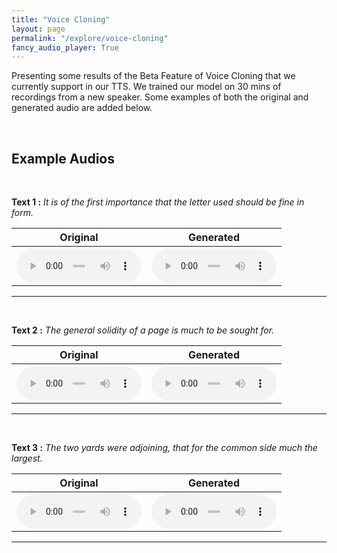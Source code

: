 ```yaml
---
title: "Voice Cloning"
layout: page
permalink: "/explore/voice-cloning"
fancy_audio_player: True
---
```


Presenting some results of the Beta Feature of Voice Cloning that we currently support in our TTS.
We trained our model on 30 mins of recordings from a new speaker. Some examples of both the original and generated audio are added below.

<br>

## Example Audios

<br/>
<p><b>Text 1 :</b> <em>It is of the first importance that the letter used should be fine in form.</em> </p>
<table style="width:100%">
      <tr>
        <th>Original</th>
        <th>Generated</th>
      </tr>
      <tr>
        <th>
          <audio controls style="width: 200px;">
            <source src="https://p1-tts-experiments.s3.ap-south-1.amazonaws.com/demo/voice-cloning/LJ001-0011.wav" type="audio/mpeg">
            Your browser does not support the audio element.
          </audio>
        </th>
        <th>
          <audio controls style="width: 200px;">
            <source src="https://p1-tts-experiments.s3.ap-south-1.amazonaws.com/demo/voice-cloning/VTTS-LJ001-0011.wav" type="audio/mpeg">
            Your browser does not support the audio element.
          </audio>
        </th>
      </tr>
    </table>
<hr>

<br/>
<p><b>Text 2 :</b> <em>The general solidity of a page is much to be sought for.</em> </p>
<table style="width:100%">
      <tr>
        <th>Original</th>
        <th>Generated</th>
      </tr>
      <tr>
        <th>
          <audio controls style="width: 200px;">
            <source src="https://p1-tts-experiments.s3.ap-south-1.amazonaws.com/demo/voice-cloning/LJ001-0141.wav" type="audio/mpeg">
            Your browser does not support the audio element.
          </audio>
        </th>
        <th>
          <audio controls style="width: 200px;">
            <source src="https://p1-tts-experiments.s3.ap-south-1.amazonaws.com/demo/voice-cloning/VTTS-LJ001-0141.wav" type="audio/mpeg">
            Your browser does not support the audio element.
          </audio>
        </th>
      </tr>
    </table>
<hr>

<br/>
<p><b>Text 3 :</b> <em>The two yards were adjoining, that for the common side much the largest.</em> </p>
<table style="width:100%">
      <tr>
        <th>Original</th>
        <th>Generated</th>
      </tr>
      <tr>
        <th>
          <audio controls style="width: 200px;">
            <source src="https://p1-tts-experiments.s3.ap-south-1.amazonaws.com/demo/voice-cloning/LJ002-0092.wav" type="audio/mpeg">
            Your browser does not support the audio element.
          </audio>
        </th>
        <th>
          <audio controls style="width: 200px;">
            <source src="https://p1-tts-experiments.s3.ap-south-1.amazonaws.com/demo/voice-cloning/VTTS-LJ002-0092.wav" type="audio/mpeg">
            Your browser does not support the audio element.
          </audio>
        </th>
      </tr>
    </table>
<hr>
